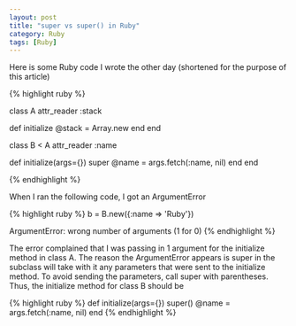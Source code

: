 ```yaml
---
layout: post
title: "super vs super() in Ruby"
category: Ruby
tags: [Ruby]
---
```


Here is some Ruby code I wrote the other day (shortened for the purpose of this article)

{% highlight ruby %}

class A
  attr_reader :stack

  def initialize
    @stack = Array.new
  end
end

class B < A
  attr_reader :name

  def initialize(args={})
    super
    @name = args.fetch(:name, nil)
  end
end

{% endhighlight %}

When I ran the following code, I got an ArgumentError

{% highlight ruby %}
b = B.new({:name => 'Ruby'})

ArgumentError: wrong number of arguments (1 for 0)
{% endhighlight %}

The error complained that I was passing in 1 argument for the initialize method
in class A. The reason the ArgumentError appears is super in the subclass will take
with it any parameters that were sent to the initialize method. To avoid sending
the parameters, call super with parentheses. Thus, the initialize method for class
B should be

{% highlight ruby %}
def initialize(args={})
  super()
  @name = args.fetch(:name, nil)
end
{% endhighlight %}